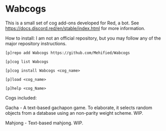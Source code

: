 # Wabcogs

This is a small set of cog add-ons developed for Red, a bot. See https://docs.discord.red/en/stable/index.html for more information.

How to install:
I am not an official repository, but you may follow any of the major repository instructions.

    [p]repo add Wabcogs https://github.com/Mehified/Wabcogs

    [p]cog list Wabcogs

    [p]cog install Wabcogs <cog_name>

    [p]load <cog_name>

    [p]help <cog_Name>


Cogs included:

Gacha - A text-based gachapon game. To elaborate, it selects random objects from a database using an non-parity weight scheme. WIP.

Mahjong - Text-based mahjong. WIP.